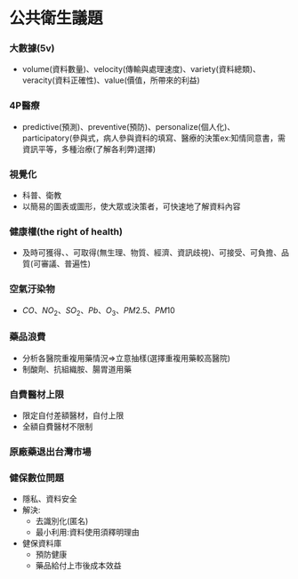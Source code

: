 # 公共衛生議題

### 大數據(5v)

- volume(資料數量)、velocity(傳輸與處理速度)、variety(資料總類)、veracity(資料正確性)、value(價值，所帶來的利益)

### 4P醫療

- predictive(預測)、preventive(預防)、personalize(個人化)、participatory(參與式，病人參與資料的填寫、醫療的決策ex:知情同意書，需資訊平等，多種治療(了解各利弊)選擇)

### 視覺化

- 科普、衛教
- 以簡易的圖表或圖形，使大眾或決策者，可快速地了解資料內容

### 健康權(the right of health)

- 及時可獲得、、可取得(無生理、物質、經濟、資訊歧視)、可接受、可負擔、品質(可審議、普遍性)

### 空氣汙染物

- $CO、NO_2、SO_2、Pb、O_3、PM2.5、PM10$

### 藥品浪費

- 分析各醫院重複用藥情況⇒立意抽樣(選擇重複用藥較高醫院)
- 制酸劑、抗組織胺、腸胃道用藥

### 自費醫材上限

- 限定自付差額醫材，自付上限
- 全額自費醫材不限制

### 原廠藥退出台灣市場

### 健保數位問題

- 隱私、資料安全
- 解決:
    - 去識別化(匿名)
    - 最小利用:資料使用須釋明理由
- 健保資料庫
    - 預防健康
    - 藥品給付上市後成本效益